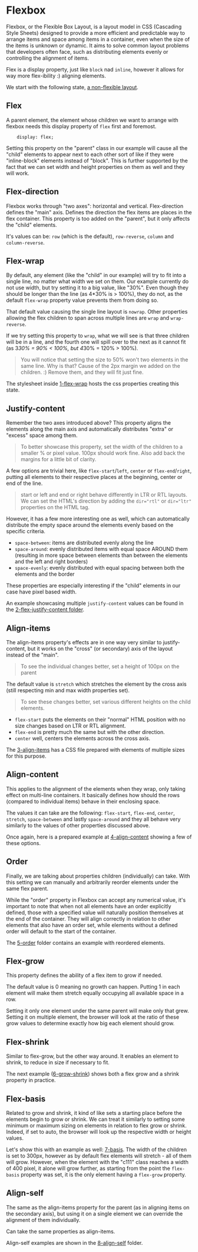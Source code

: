 # Flexbox

Flexbox, or the Flexible Box Layout, is a layout model in CSS (Cascading Style Sheets) designed to provide a more 
efficient and predictable way to arrange items and space among items in a container, 
even when the size of the items is unknown or dynamic. It aims to solve common layout problems that developers 
often face, such as distributing elements evenly or controlling the alignment of items.

Flex is a display property, just like `block` nad `inline`, however it allows for way more flex-ibility :) aligning elements.

We start with the following state, [a non-flexible layout](./resources/flexbox/0-nonflex).

## Flex

A parent element, the element whose children we want to arrange with flexbox needs this display property of `flex`
first and foremost.

```
    display: flex;
```

Setting this property on the "parent" class in our example will cause all the "child" elements to appear next to each
other sort of like if they were "inline-block" elements instead of "block". This is further supported by the fact
that we can set width and height properties on them as well and they will work.


## Flex-direction

Flexbox works through "two axes": horizontal and vertical. Flex-direction defines the "main" axis. Defines the direction
the flex items are places in the flex container. This property is too added on the "parent", but it only affects the "child" elements.

It's values can be: `row` (which is the default), `row-reverse`, `column` and `column-reverse`.

## Flex-wrap

By default, any element (like the "child" in our example) will try to fit into a single line, no matter what width we set on them.
Our example currently do not use width, but try setting it to a big value, like "30%". Even though they should be 
longer than the line (as 4*30% is > 100%), they do not, as the default `flex-wrap` property value prevents them from doing so.

That default value causing the single line layout is `nowrap`.
Other properties allowing the flex children to span across multiple lines are `wrap` and `wrap-reverse`.

If we try setting this property to `wrap`, what we will see is that three children will be in a line, and the fourth one
will spill over to the next as it cannot fit (as 3*30% = 90% < 100%, but 4*30% = 120% > 100%).

> You will notice that setting the size to 50% won't two elements in the same line. Why is that? Cause of the 2px margin we added on the children. :)
> Remove them, and they will fit just fine.

The stylesheet inside [1-flex-wrap](./resources/flexbox/1-flex-wrap) hosts the css properties
creating this state.

## Justify-content

Remember the two axes introduced above? This property aligns the elements along the main axis and automatically distributes
"extra" or "excess" space among them.

> To better showcase this property, set the width of the children to a smaller % or pixel value. 100px should work fine.
> Also add back the margins for a little bit of clarity.

A few options are trivial here, like `flex-start`/`left`, `center` or `flex-end`/`right`, putting all elements to their respective places 
at the beginning, center or end of the line.

> start or left and end or right behave differently in LTR or RTL layouts.
> We can set the HTML's direction by adding the `dir="rtl"` or `dir="ltr"` properties on the HTML tag.

However, it has a few more interesting one as well, which can automatically distribute the empty space around the elements
evenly based on the specific criteria.

* `space-between`: items are distributed evenly along the line
* `space-around`: evenly distributed items with equal space AROUND them (resulting in more space between elements than between the elements and the left and right borders)
* `space-evenly`: evenly distributed with equal spacing between both the elements and the border

These properties are especially interesting if the "child" elements in our case have pixel based width.

An example showcasing multiple `justify-content` values can be found in the [2-flex-justify-content folder](./resources/flexbox/2-flex-justify-content).

## Align-items

The align-items property's effects are in one way very similar to justify-content, but it works on the "cross" (or secondary) axis 
of the layout instead of the "main".

> To see the individual changes better, set a height of 100px on the parent

The default value is `stretch` which stretches the element by the cross axis (still respecting min and max width properties set).

> To see these changes better, set various different heights on the child elements.

* `flex-start` puts the elements on their "normal" HTML position with no size changes based on LTR or RTL alignment.
* `flex-end` is pretty much the same but with the other direction.
* `center` well, centers the elements across the cross axis.

The [3-align-items](./resources/flexbox/3-align-items) has a CSS file prepared with elements of multiple sizes for this purpose.

## Align-content

This applies to the alignment of the elements when they wrap, only taking effect on multi-line containers.
It basically defines how should the rows (compared to individual items) behave in their enclosing space.

The values it can take are the following: `flex-start`, `flex-end`, `center`, `stretch`, `space-between` and lastly `space-around` and
they all behave very similarly to the values of other properties discussed above.

Once again, here is a prepared example at [4-align-content](./resources/flexbox/4-align-content) showing a few of these options.

## Order

Finally, we are talking about properties children (individually) can take.
With this setting we can manually and arbitrarily reorder elements under the same flex parent.

While the "order" property in Flexbox can accept any numerical value, it's important to note that when not all elements 
have an order explicitly defined, those with a specified value will naturally position themselves at the end of the container. 
They will align correctly in relation to other elements that also have an order set, while elements without 
a defined order will default to the start of the container.

The [5-order](./resources/flexbox/5-order) folder contains an example with reordered elements.


## Flex-grow

This property defines the ability of a flex item to grow if needed. 

The default value is 0 meaning no growth can happen.
Putting 1 in each element will make them stretch equally occupying all available space in a row.

Setting it only one element under the same parent will make only that grew. Setting it on multiple element, the browser
will look at the ratio of these grow values to determine exactly how big each element should grow.

## Flex-shrink

Similar to flex-grow, but the other way around. It enables an element to shrink, to reduce in size if necessary to fit.

The next example ([6-grow-shrink](./resources/flexbox/6-grow-shrink)) shows both a flex grow and a shrink property in practice.

## Flex-basis

Related to grow and shrink, it kind of like sets a starting place before the elements begin to grow or shrink. We can treat
it similarly to setting some minimum or maximum sizing on elements in relation to flex grow or shrink.
Indeed, if set to auto, the browser will look up the respective width or height values.

Let's show this with an example as well: [7-basis](./resources/flexbox/7-basis).
The width of the children is set to 300px, however as by default flex elements will stretch - all of them will grow. 
However, when the element with the "c111" class reaches a width of 400 pixel, it alone will grow further, as starting
from the point the `flex-basis` property was set, it is the only element having a `flex-grow` property.

## Align-self

The same as the align-items property for the parent (as in aligning items on the secondary axis), but using it on a single
element we can override the alignment of them individually.

Can take the same properties as align-items.

Align-self examples are shown in the [8-align-self](./resources/flexbox/8-align-self) folder.

